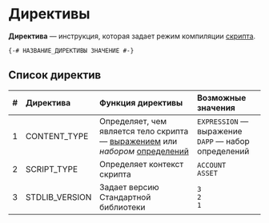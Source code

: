 # Директивы

**Директива** — инструкция, которая задает режим компиляции [скрипта](/ride/script.md).

``` ride
{-# НАЗВАНИЕ_ДИРЕКТИВЫ ЗНАЧЕНИЕ #-}
```

## Список директив

| # | Директива | Функция директивы | Возможные значения |
| :--- | :--- | :--- | :--- |
| 1 | CONTENT_TYPE | Определяет, чем является тело скрипта — [выражением](/ride/base-concepts/expression.md) или _набором_ [определений](/ride/base-concepts/definition.md) | `EXPRESSION` — выражение<br>`DAPP` — набор определений |
| 2 | SCRIPT_TYPE | Определяет контекст скрипта | `ACCOUNT`<br>`ASSET` |
| 3 | STDLIB_VERSION | Задает версию Стандартной библиотеки | `3`<br>`2`<br>`1` |
